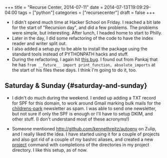 +++
title = "Recurse Center, 2014-07-11"
date = 2014-07-13T19:09:29-04:00
tags = ["python"]
categories = ["recursecenter"]
draft = false
+++

-   I didn't spend much time at Hacker School on Friday.  I reached a bit late
    for the start of "Recursion day", and did a few problems.  The problems were
    simple, but interesting.  After lunch, I headed home to start to Philly.
-   Later in the day, I did some refactoring of the code to have the index reader
    and writer split out.
-   I also added a setup.py to be able to install the package using the standard
    tools instead of PYTHONPATH hacks and stuff.
-   During the refactoring, I again hit [this bug](./posts/an-import-gotcha-in-python.html).  I found out from Pankaj that
    he has `from __future__ import print_function, absolute_imports` at the start
    of his files these days.  I think I'm going to do it, too.


## Saturday & Sunday {#saturday-and-sunday}

-   I didn't do much during the weekend. I ended up adding a TXT record for SPF
    for this domain, to work around Gmail marking bulk mails for the
    [childrens-park](http://github.com/punchagan/childrens-park) newsletter as spam. I was able to send one newsletter, but not
    sure if only the SPF is enough or I'll have to setup DKIM, and other stuff.
    (I don't understand most of these acronyms!)

-   Someone mentioned <http://github.com/kennethreitz/autoenv> on Zulip, and I
    really liked the idea.  I have started using it for a couple of projects and
    also got rid of a couple of my bashrc aliases, and created a new [project](https://github.com/punchagan/home-bin/blob/master/project)
    command with completions of the directories in my project directory.  I like
    this setup, as of now.

